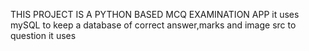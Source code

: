 THIS PROJECT IS A PYTHON BASED MCQ EXAMINATION APP
it uses mySQL to keep a database of correct answer,marks and image src to question
it uses 
